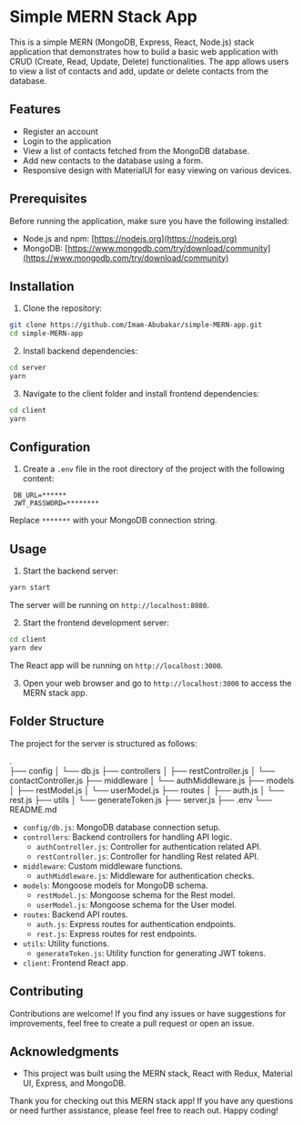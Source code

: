 # Simple MERN Stack App

This is a simple MERN (MongoDB, Express, React, Node.js) stack application that demonstrates how to build a basic web application with CRUD (Create, Read, Update, Delete) functionalities. The app allows users to view a list of contacts and add, update or delete contacts from the database.

## Features
- Register an account
- Login to the application
- View a list of contacts fetched from the MongoDB database.
- Add new contacts to the database using a form.
- Responsive design with MaterialUI for easy viewing on various devices.

## Prerequisites

Before running the application, make sure you have the following installed:

- Node.js and npm: [https://nodejs.org](https://nodejs.org)
- MongoDB: [https://www.mongodb.com/try/download/community](https://www.mongodb.com/try/download/community)

## Installation

1. Clone the repository:

```bash
git clone https://github.com/Imam-Abubakar/simple-MERN-app.git
cd simple-MERN-app
```

2. Install backend dependencies:

```bash
cd server
yarn
```

3. Navigate to the client folder and install frontend dependencies:

```bash
cd client
yarn
```

## Configuration

1. Create a `.env` file in the root directory of the project with the following content:

```plaintext
 DB_URL=******
 JWT_PASSWORD=********
```

Replace `*******` with your MongoDB connection string.

## Usage

1. Start the backend server:

```bash
yarn start
```

The server will be running on `http://localhost:8080`.

2. Start the frontend development server:

```bash
cd client
yarn dev
```

The React app will be running on `http://localhost:3000`.

3. Open your web browser and go to `http://localhost:3000` to access the MERN stack app.

## Folder Structure

The project for the server is structured as follows:

.   
├── config
│   └── db.js
├── controllers
│   ├── restController.js
│   └── contactController.js
├── middleware
│   └── authMiddleware.js
├── models
│   ├── restModel.js
│   └── userModel.js
├── routes
│   ├── auth.js
│   └── rest.js
├── utils
│   └── generateToken.js
├── server.js
├── .env
└── README.md


- `config/db.js`: MongoDB database connection setup.
- `controllers`: Backend controllers for handling API logic.
    - `authController.js`: Controller for authentication related API.
    - `restController.js`: Controller for handling Rest related API.
- `middleware`: Custom middleware functions.
    - `authMiddleware.js`: Middleware for authentication checks.
- `models`: Mongoose models for MongoDB schema.
   - `restModel.js`: Mongoose schema for the Rest model.
   - `userModel.js`: Mongoose schema for the User model.
- `routes`: Backend API routes.
    - `auth.js`: Express routes for authentication endpoints.
    - `rest.js`: Express routes for rest endpoints.
- `utils`: Utility functions.
    - `generateToken.js`: Utility function for generating JWT tokens.
- `client`: Frontend React app.

## Contributing

Contributions are welcome! If you find any issues or have suggestions for improvements, feel free to create a pull request or open an issue.


## Acknowledgments

- This project was built using the MERN stack, React with Redux, Material UI, Express, and MongoDB.

Thank you for checking out this MERN stack app! If you have any questions or need further assistance, please feel free to reach out. Happy coding!